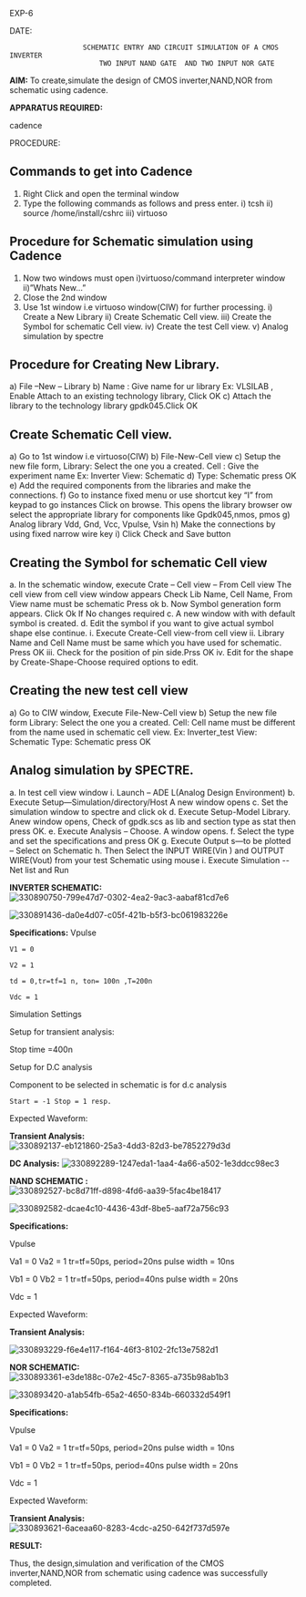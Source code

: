 EXP-6

DATE:

                      SCHEMATIC ENTRY AND CIRCUIT SIMULATION OF A CMOS INVERTER
                          TWO INPUT NAND GATE  AND TWO INPUT NOR GATE

**AIM:**
To create,simulate the design of CMOS inverter,NAND,NOR from schematic using cadence.

**APPARATUS REQUIRED:**

cadence

PROCEDURE:
## Commands to get into Cadence

1.	Right Click and open the terminal window
2.	Type the following commands as follows and press enter.
          i)	tcsh
          ii)	source /home/install/cshrc
          iii)	virtuoso 
## Procedure for Schematic simulation using Cadence
1.	Now two windows must open i)virtuoso/command interpreter window ii)”Whats New…”
2.	Close the 2nd window
3.	Use 1st window i.e virtuoso window(CIW) for further processing.
          i)	Create a New Library
          ii)	Create Schematic Cell view.
          iii)	Create the Symbol for schematic Cell view.
          iv)	Create the test Cell view.
          v)	Analog simulation by spectre
## Procedure for Creating New Library.
a)	File –New – Library
b)	Name : Give name for ur library Ex: VLSILAB , Enable Attach to an existing technology library, Click OK
c)	Attach the library to the technology library gpdk045.Click OK
## Create Schematic Cell view.
a)	Go to 1st window i.e virtuoso(CIW)
b)	File-New-Cell view
c)	Setup the new file form, Library: Select the one you a created. Cell : Give the experiment name Ex: Inverter View: Schematic
d)	Type: Schematic press OK
e)	Add the required components from the libraries and make the connections.
f)	Go to instance fixed menu or use shortcut key “I” from keypad to go instances Click on browse. This opens the library browser ow select the appropriate library for components like Gpdk045,nmos, pmos
g)	Analog library	Vdd, Gnd, Vcc, Vpulse, Vsin
h)	Make the connections by using fixed narrow wire key
i)	Click Check and Save button


## Creating the Symbol for schematic Cell view
a.	In the schematic window, execute
          Crate – Cell view – From Cell view
          The cell view from cell view window appears
          Check Lib Name, Cell Name, From View name must be schematic Press ok
b.	Now Symbol generation form appears. Click Ok If No changes required
c.	A new window with with default symbol is created.
d.	Edit the symbol if you want to give actual symbol shape else continue.
          i.	Execute Create-Cell view-from cell view
          ii.	Library Name and Cell Name must be same which you have used for schematic. Press OK
          iii.	Check for the position of pin side.Prss OK
          iv.	Edit for the shape by Create-Shape-Choose required options to edit.
## Creating the new test cell view

a)	Go to CIW window, Execute File-New-Cell view
b)	Setup the new file form
Library: Select the one you a created.
          Cell: Cell name must be different from the name used in schematic cell view. Ex: Inverter_test
          View: Schematic
          Type: Schematic  press OK
## Analog simulation by SPECTRE.
a.	In test cell view window
i.	Launch – ADE L(Analog Design Environment)
b.	Execute Setup—Simulation/directory/Host A new window opens
c.	Set the simulation window to spectre and click ok
d.	Execute Setup-Model Library. Anew window opens, Check of gpdk.scs as lib and section type as stat then press OK.
e.	Execute Analysis – Choose. A window opens.
f.	Select the type and set the specifications and press OK
g.	Execute Output s—to be plotted – Select on Schematic
h.	Then Select the INPUT WIRE(Vin ) and OUTPUT WIRE(Vout) from your test Schematic using mouse
i.	Execute Simulation -- Net list and Run

**INVERTER SCHEMATIC:**
![330890750-799e47d7-0302-4ea2-9ac3-aabaf81cd7e6](https://github.com/Udaychaitanya011/VLSI-LAB-EXP-6/assets/161430397/3edfea85-b1df-471a-847c-93f6a49c6fa8)


![330891436-da0e4d07-c05f-421b-b5f3-bc061983226e](https://github.com/Udaychaitanya011/VLSI-LAB-EXP-6/assets/161430397/9ec65ffa-19e2-4f01-bf93-5e4b8e68c8e8)


**Specifications:**
Vpulse 

    V1 = 0	       
   
    V2 = 1
    
    td = 0,tr=tf=1 n, ton= 100n ,T=200n
    
    Vdc = 1

Simulation Settings

Setup for transient analysis:

   Stop time =400n

Setup for D.C analysis

Component to be selected in schematic is for d.c analysis

    Start = -1 Stop = 1 resp.

Expected Waveform:

**Transient Analysis:**
![330892137-eb121860-25a3-4dd3-82d3-be7852279d3d](https://github.com/Udaychaitanya011/VLSI-LAB-EXP-6/assets/161430397/ab6959dd-7665-4d0a-9095-33e48ccfc268)


**DC Analysis:**
![330892289-1247eda1-1aa4-4a66-a502-1e3ddcc98ec3](https://github.com/Udaychaitanya011/VLSI-LAB-EXP-6/assets/161430397/9eaed32b-b678-42b5-aec0-1b1b56f62cfd)


**NAND SCHEMATIC :**
![330892527-bc8d71ff-d898-4fd6-aa39-5fac4be18417](https://github.com/Udaychaitanya011/VLSI-LAB-EXP-6/assets/161430397/a43a7f87-68ba-4801-b31f-3a8d9aed6a9c)

![330892582-dcae4c10-4436-43df-8be5-aaf72a756c93](https://github.com/Udaychaitanya011/VLSI-LAB-EXP-6/assets/161430397/eaf9ee08-67c9-4ac4-9f5c-b16cd1759be5)




**Specifications:**

Vpulse 

Va1 = 0 Va2 = 1 tr=tf=50ps, period=20ns pulse width = 10ns

Vb1 = 0 Vb2 = 1 tr=tf=50ps, period=40ns pulse width = 20ns

Vdc = 1

Expected Waveform:

**Transient Analysis:**

![330893229-f6e4e117-f164-46f3-8102-2fc13e7582d1](https://github.com/Udaychaitanya011/VLSI-LAB-EXP-6/assets/161430397/e38efb30-e0dd-4b65-ab6e-8f8b3330a38a)


**NOR SCHEMATIC:**
![330893361-e3de188c-07e2-45c7-8365-a735b98ab1b3](https://github.com/Udaychaitanya011/VLSI-LAB-EXP-6/assets/161430397/a06c51a1-0934-4dbf-aab5-15a09969b5cd)

![330893420-a1ab54fb-65a2-4650-834b-660332d549f1](https://github.com/Udaychaitanya011/VLSI-LAB-EXP-6/assets/161430397/d7ca0d0d-c6f5-45cb-8e9e-9afb599ec96d)



**Specifications:**

Vpulse 

Va1 = 0 Va2 = 1 tr=tf=50ps, period=20ns pulse width = 10ns

Vb1 = 0 Vb2 = 1 tr=tf=50ps, period=40ns pulse width = 20ns

Vdc = 1

Expected Waveform:

**Transient Analysis:**
![330893621-6aceaa60-8283-4cdc-a250-642f737d597e](https://github.com/Udaychaitanya011/VLSI-LAB-EXP-6/assets/161430397/d93d42de-64f6-4381-b22b-00256b8b9406)



**RESULT:**

Thus, the design,simulation and verification of the CMOS inverter,NAND,NOR from schematic using cadence was successfully completed.
